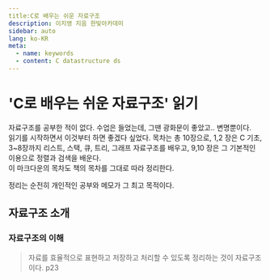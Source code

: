 ```yaml
---
title:C로 배우는 쉬운 자료구조
description: 이지영 지음 한빛아카데미
sidebar: auto
lang: ko-KR
meta:
  - name: keywords
  - content: C datastructure ds
---
```

# 'C로 배우는 쉬운 자료구조' 읽기

자료구조를 공부한 적이 없다. 수업은 들었는데, 그땐 광화문이 좋았고.. 변명뿐이다.  
읽기를 시작하면서 이것부터 하면 좋겠다 싶었다.
목차는 총 10장으로, 1,2 장은 C 기초, 3~8장까지 리스트, 스택, 큐, 트리, 그래프 자료구조를 배우고, 9,10 장은 그 기본적인 이용으로 정렬과 검색을 배운다.  
이 마크다운의 목차도 책의 목차를 그대로 따라 정리한다.

정리는 순전히 개인적인 공부와 메모가 그 최고 목적이다.

## 자료구조 소개

### 자료구조의 이해
> 자료를 효율적으로 표현하고 저장하고 처리할 수 있도록 정리하는 것이 자료구조이다. p23
 
